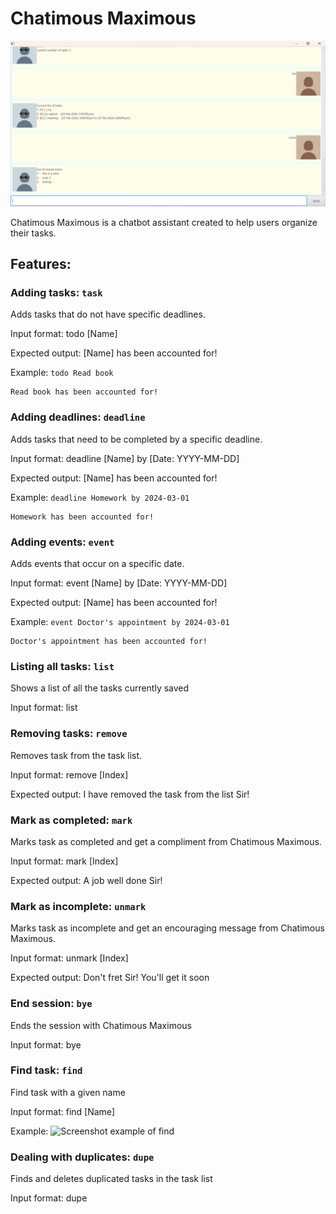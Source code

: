 # Chatimous Maximous

![Screenshot of Ui](/Ui.png)

Chatimous Maximous is a chatbot assistant created to help users organize their tasks.

## Features:

### Adding tasks: `task`
Adds tasks that do not have specific deadlines.

Input format: todo [Name]

Expected output: [Name] has been accounted for!

Example: `todo Read book`
```
Read book has been accounted for!
```

### Adding deadlines: `deadline`
Adds tasks that need to be completed by a specific deadline.

Input format: deadline [Name] by [Date: YYYY-MM-DD]

Expected output: [Name] has been accounted for!

Example: `deadline Homework by 2024-03-01`
```
Homework has been accounted for!
```

### Adding events: `event`
Adds events that occur on a specific date.

Input format: event [Name] by [Date: YYYY-MM-DD]

Expected output: [Name] has been accounted for!

Example: `event Doctor's appointment by 2024-03-01`
```
Doctor's appointment has been accounted for!
```

### Listing all tasks: `list`
Shows a list of all the tasks currently saved

Input format: list

### Removing tasks: `remove`
Removes task from the task list.

Input format: remove [Index]

Expected output: I have removed the task from the list Sir!

### Mark as completed: `mark`
Marks task as completed and get a compliment from Chatimous Maximous.

Input format: mark [Index]

Expected output: A job well done Sir!

### Mark as incomplete: `unmark`
Marks task as incomplete and get an encouraging message from Chatimous Maximous.

Input format: unmark [Index]

Expected output: Don't fret Sir! You'll get it soon

### End session: `bye`
Ends the session with Chatimous Maximous

Input format: bye

### Find task: `find`
Find task with a given name

Input format: find [Name]

Example:
![Screenshot example of find](/Find.png)

### Dealing with duplicates: `dupe`
Finds and deletes duplicated tasks in the task list

Input format: dupe